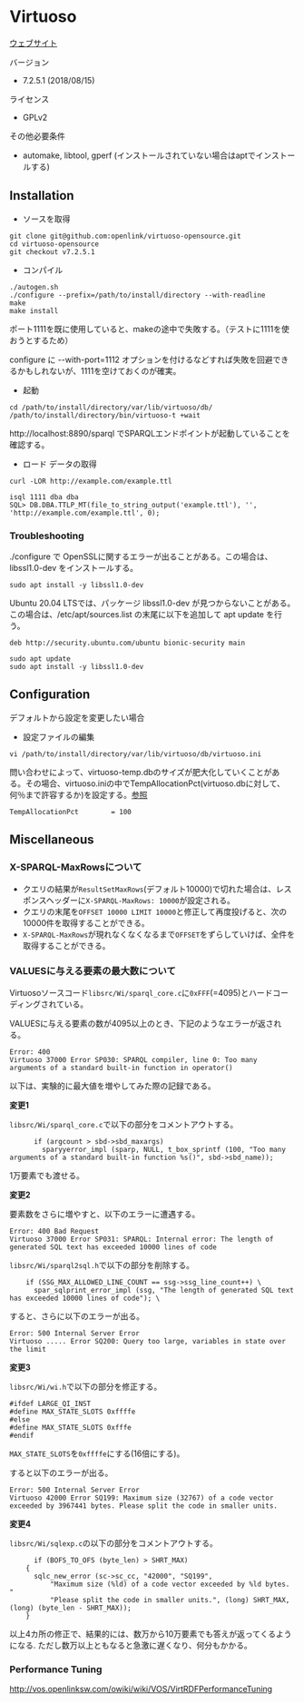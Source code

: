 # Virtuoso

[ウェブサイト](http://vos.openlinksw.com/owiki/wiki/VOS)

バージョン
* 7.2.5.1 (2018/08/15)

ライセンス
* GPLv2

その他必要条件
* automake, libtool, gperf (インストールされていない場合はaptでインストールする)

## Installation
* ソースを取得
```
git clone git@github.com:openlink/virtuoso-opensource.git
cd virtuoso-opensource
git checkout v7.2.5.1
```
* コンパイル
```
./autogen.sh
./configure --prefix=/path/to/install/directory --with-readline
make
make install
```
ポート1111を既に使用していると、makeの途中で失敗する。（テストに1111を使おうとするため）

configure に --with-port=1112 オプションを付けるなどすれば失敗を回避できるかもしれないが、1111を空けておくのが確実。
* 起動
```
cd /path/to/install/directory/var/lib/virtuoso/db/
/path/to/install/directory/bin/virtuoso-t +wait
```
http://localhost:8890/sparql でSPARQLエンドポイントが起動していることを確認する。
* ロード
データの取得
```
curl -LOR http://example.com/example.ttl
```
```
isql 1111 dba dba
SQL> DB.DBA.TTLP_MT(file_to_string_output('example.ttl'), '', 'http://example.com/example.ttl', 0);
```

### Troubleshooting
./configure で OpenSSLに関するエラーが出ることがある。この場合は、libssl1.0-dev をインストールする。
```
sudo apt install -y libssl1.0-dev
```
Ubuntu 20.04 LTSでは、パッケージ libssl1.0-dev が見つからないことがある。この場合は、/etc/apt/sources.list の末尾に以下を追加して apt update を行う。
```
deb http://security.ubuntu.com/ubuntu bionic-security main
```
```
sudo apt update
sudo apt install -y libssl1.0-dev
```

## Configuration
デフォルトから設定を変更したい場合
* 設定ファイルの編集
```
vi /path/to/install/directory/var/lib/virtuoso/db/virtuoso.ini
```
問い合わせによって、virtuoso-temp.dbのサイズが肥大化していくことがある。その場合、virtuoso.iniの中でTempAllocationPct(virtuoso.dbに対して、何％まで許容するか)を設定する。[参照](http://docs.openlinksw.com/virtuoso/dbadm/)
```
TempAllocationPct        = 100
```

## Miscellaneous

### X-SPARQL-MaxRowsについて
* クエリの結果が`ResultSetMaxRows`(デフォルト10000)で切れた場合は、レスポンスヘッダーに`X-SPARQL-MaxRows: 10000`が設定される。
* クエリの末尾を`OFFSET 10000 LIMIT 10000`と修正して再度投げると、次の10000件を取得することができる。
* `X-SPARQL-MaxRows`が現れなくなくなるまで`OFFSET`をずらしていけば、全件を取得することができる。

### VALUESに与える要素の最大数について
Virtuosoソースコード`libsrc/Wi/sparql_core.c`に`0xFFF`(=4095)とハードコーディングされている。

VALUESに与える要素の数が4095以上のとき、下記のようなエラーが返される。
```
Error: 400
Virtuoso 37000 Error SP030: SPARQL compiler, line 0: Too many arguments of a standard built-in function in operator()
```

以下は、実験的に最大値を増やしてみた際の記録である。

**変更1**

`libsrc/Wi/sparql_core.c`で以下の部分をコメントアウトする。
```
      if (argcount > sbd->sbd_maxargs)
        sparyyerror_impl (sparp, NULL, t_box_sprintf (100, "Too many arguments of a standard built-in function %s()", sbd->sbd_name));
```

1万要素でも渡せる。

**変更2**

要素数をさらに増やすと、以下のエラーに遭遇する。
```
Error: 400 Bad Request
Virtuoso 37000 Error SP031: SPARQL: Internal error: The length of generated SQL text has exceeded 10000 lines of code
```
`libsrc/Wi/sparql2sql.h`で以下の部分を削除する。
```
    if (SSG_MAX_ALLOWED_LINE_COUNT == ssg->ssg_line_count++) \
      spar_sqlprint_error_impl (ssg, "The length of generated SQL text has exceeded 10000 lines of code"); \
```
すると、さらに以下のエラーが出る。
```
Error: 500 Internal Server Error
Virtuoso ..... Error SQ200: Query too large, variables in state over the limit
```

**変更3**

`libsrc/Wi/wi.h`で以下の部分を修正する。
```
#ifdef LARGE_QI_INST
#define MAX_STATE_SLOTS 0xffffe
#else
#define MAX_STATE_SLOTS 0xfffe
#endif
```
`MAX_STATE_SLOTS`を`0xffffe`にする(16倍にする)。

すると以下のエラーが出る。
```
Error: 500 Internal Server Error
Virtuoso 42000 Error SQ199: Maximum size (32767) of a code vector exceeded by 3967441 bytes. Please split the code in smaller units.
```

**変更4**

`libsrc/Wi/sqlexp.c`の以下の部分をコメントアウトする。
```
      if (BOFS_TO_OFS (byte_len) > SHRT_MAX)
	{
	  sqlc_new_error (sc->sc_cc, "42000", "SQ199",
	      "Maximum size (%ld) of a code vector exceeded by %ld bytes. "
	      "Please split the code in smaller units.", (long) SHRT_MAX, (long) (byte_len - SHRT_MAX));
	}
```
以上4カ所の修正で、結果的には、数万から10万要素でも答えが返ってくるようになる. ただし数万以上ともなると急激に遅くなり、何分もかかる。

### Performance Tuning
http://vos.openlinksw.com/owiki/wiki/VOS/VirtRDFPerformanceTuning
